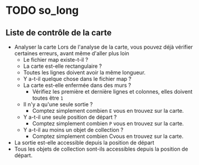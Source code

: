 # TODO so_long

## Liste de contrôle de la carte

- Analyser la carte Lors de l'analyse de la carte, vous pouvez déjà vérifier certaines erreurs, avant même d'aller plus loin
  - Le fichier map existe-t-il ?
  - La carte est-elle rectangulaire ?
  - Toutes les lignes doivent avoir la même longueur.
  - Y a-t-il quelque chose dans le fichier map ?
  - La carte est-elle enfermée dans des murs ?
    - Vérifiez les première et dernière lignes et colonnes, elles doivent toutes être `1`
  - Il n'y a qu'une seule sortie ?
    - Comptez simplement combien `E` vous en trouvez sur la carte.
  - Y a-t-il une seule position de départ ?
    - Comptez simplement combien `P` vous en trouvez sur la carte.
  - Y a-t-il au moins un objet de collection ?
    - Comptez simplement combien Cvous en trouvez sur la carte.
- La sortie est-elle accessible depuis la position de départ
- Tous les objets de collection sont-ils accessibles depuis la position de départ.
